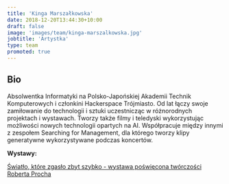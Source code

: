 ```yaml
---
title: 'Kinga Marszałkowska'
date: 2018-12-20T13:44:30+10:00
draft: false
image: 'images/team/kinga-marszalkowska.jpg'
jobtitle: 'Artystka'
type: team
promoted: true
---
```


## Bio

Absolwentka Informatyki na Polsko-Japońskiej Akademii Technik Komputerowych i członkini Hackerspace Trójmiasto. Od lat łączy swoje zamiłowanie do technologii i sztuki uczestnicząc w różnorodnych projektach i wystawach. Tworzy także filmy i teledyski wykorzystując możliwości nowych technologii opartych na AI. Współpracuje między innymi z zespołem Searching for Management, dla którego tworzy klipy generatywne wykorzystywane podczas koncertów.


**Wystawy:**

[Światło, które zgasło zbyt szybko - wystawa poświęcona twórczości Roberta Procha](/wystawy/swiatlo-ktore-zgaslo)